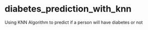 # diabetes_prediction_with_knn
Using KNN Algorithm to predict if a person will have diabetes or not
